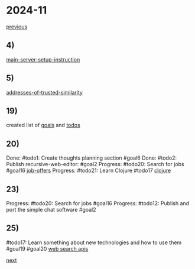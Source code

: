# 2024-11

[previous](2024-10.md)

## 4)
[main-server-setup-instruction](../../topics/code/server/main-server-setup-instruction.md)

## 5)
[addresses-of-trusted-similarity](../../topics/code/ideas/addresses-of-trusted-similarity.md)

## 19)
created list of [goals](../../planning/goals/goal-1-100.md) and [todos](../../planning/todos/todo-1-100.md)

## 20)
Done: #todo1: Create thoughts planning section #goal6
Done: #todo2: Publish recursive-web-editor: #goal2
Progress: #todo20: Search for jobs #goal16
[job-offers](job-offers.md)
Progress: #todo21: Learn Clojure #todo17
[clojure](../../topics/code/technologies/clojure.md)

## 23)
Progress: #todo20: Search for jobs #goal16
Progress: #todo12: Publish and port the simple chat software #goal2

## 25)
#todo17: Learn something about new technologies and how to use them #goal19 #goal20 
[web search apis](../../topics/code/technologies/search-apis.md)

[next](2024-12.md)


